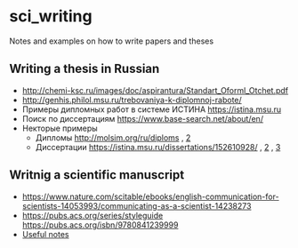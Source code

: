 # sci_writing
Notes and examples on how to write papers and theses

## Writing a thesis in Russian
- http://chemi-ksc.ru/images/doc/aspirantura/Standart_Oforml_Otchet.pdf
- http://genhis.philol.msu.ru/trebovaniya-k-diplomnoj-rabote/
- Примеры дипломных работ в системе ИСТИНА https://istina.msu.ru
- Поиск по диссертациям https://www.base-search.net/about/en/
- Некторые примеры 
   - Дипломы http://molsim.org/ru/diploms , [2](main.pdf)
   - Диссертации https://istina.msu.ru/dissertations/152610928/ , [2](thesis_final_sm.pdf) , [3](Thesis_portable.pdf)


## Writnig a scientific manuscript

- https://www.nature.com/scitable/ebooks/english-communication-for-scientists-14053993/communicating-as-a-scientist-14238273
- https://pubs.acs.org/series/styleguide https://pubs.acs.org/isbn/9780841239999
- [Useful notes](https://www.dropbox.com/s/umrze0swj9krwrzq/W%26P_booklet_9-1-16.pdf?dl=0)
